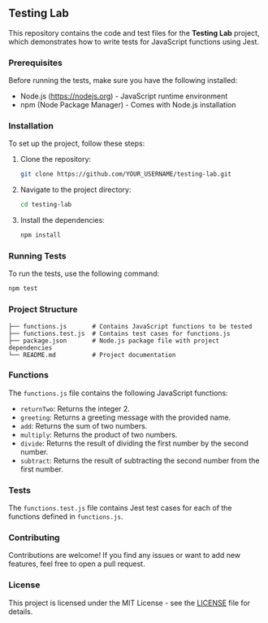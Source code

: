## Testing Lab

This repository contains the code and test files for the **Testing Lab** project, which demonstrates how to write tests for JavaScript functions using Jest.

### Prerequisites

Before running the tests, make sure you have the following installed:

- Node.js (https://nodejs.org) - JavaScript runtime environment
- npm (Node Package Manager) - Comes with Node.js installation

### Installation

To set up the project, follow these steps:

1. Clone the repository:

   ```bash
   git clone https://github.com/YOUR_USERNAME/testing-lab.git
   ```

2. Navigate to the project directory:

   ```bash
   cd testing-lab
   ```

3. Install the dependencies:

   ```bash
   npm install
   ```

### Running Tests

To run the tests, use the following command:

```bash
npm test
```

### Project Structure

```
├── functions.js       # Contains JavaScript functions to be tested
├── functions.test.js  # Contains test cases for functions.js
├── package.json       # Node.js package file with project dependencies
└── README.md          # Project documentation
```

### Functions

The `functions.js` file contains the following JavaScript functions:

- `returnTwo`: Returns the integer 2.
- `greeting`: Returns a greeting message with the provided name.
- `add`: Returns the sum of two numbers.
- `multiply`: Returns the product of two numbers.
- `divide`: Returns the result of dividing the first number by the second number.
- `subtract`: Returns the result of subtracting the second number from the first number.

### Tests

The `functions.test.js` file contains Jest test cases for each of the functions defined in `functions.js`.

### Contributing

Contributions are welcome! If you find any issues or want to add new features, feel free to open a pull request.

### License

This project is licensed under the MIT License - see the [LICENSE](LICENSE) file for details.
